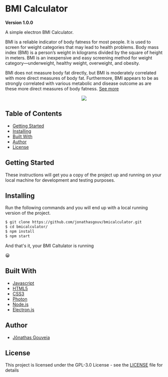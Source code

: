 # BMI Calculator
**Version 1.0.0**

A simple electron BMI Calculator. 

BMI is a reliable indicator of body fatness for most people. It is used to screen for weight categories that may lead to health problems. Body mass index (BMI) is a person’s weight in kilograms divided by the square of height in meters. BMI is an inexpensive and easy screening method for weight category—underweight, healthy weight, overweight, and obesity.

BMI does not measure body fat directly, but BMI is moderately correlated with more direct measures of body fat. Furthermore, BMI appears to be as strongly correlated with various metabolic and disease outcome as are these more direct measures of body fatness. [See more](https://www.cdc.gov/healthyweight/assessing/bmi/adult_bmi/index.html)

<p align="center">
  <img src="images/bmi.gif">
</p>

## Table of Contents
* [Getting Started](#getting-started)
* [Installing](#installing)
* [Built With](#built-with)
* [Author](#author)
* [License](#license)

## Getting Started
These instructions will get you a copy of the project up and running on your local machine for development and testing purposes.

## Installing
Run the following commands and you will end up with a local running version of the project.
```bash
$ git clone https://github.com/jonathasgouv/bmicalculator.git
$ cd bmicalculator/
$ npm install
$ npm start
```
And that's it, your BMI Caltulator is running

:grinning:

## Built With
* [Javascript](https://www.javascript.com/)
* [HTML5](https://developer.mozilla.org/pt-BR/docs/Web/HTML/HTML5)
* [CSS3](https://developer.mozilla.org/pt-BR/docs/Web/CSS)
* [Photon](http://photonkit.com/)
* [Node.js](https://nodejs.org/en/)
* [Electron.js](https://www.electronjs.org/)

## Author
* [Jônathas Gouveia](https://github.com/jonathasgouv/)

## License
This project is licensed under the  GPL-3.0 License - see the [LICENSE](https://github.com/jonathasgouv/bmicalculator/blob/master/LICENSE) file for details
